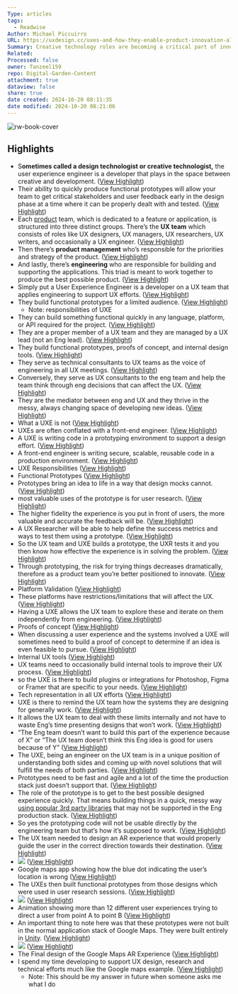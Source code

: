 ```yaml
---
Type: articles
tags:
  - Readwise
Author: Michael Piccuirro
URL: https://uxdesign.cc/uxes-and-how-they-enable-product-innovation-a7e1b0fa4405
Summary: Creative technology roles are becoming a critical part of innovation teams in Big Tech
Related: 
Processed: false
owner: Tanzeel159
repo: Digital-Garden-Content
attachment: true
dataview: false
share: true
date created: 2024-10-20 08:11:35
date modified: 2024-10-20 08:21:06
---
```

![rw-book-cover](https://miro.medium.com/v2/resize:fit:1200/1*K9sq9BPMUCGv6_0-AzSI1Q.jpeg)

## Highlights
- S**ometimes called a design technologist or creative technologist,** the user experience engineer is a developer that plays in the space between creative and development. ([View Highlight](https://read.readwise.io/read/01hb5338cd9k6fzzqsvae8cgcx))
- Their ability to quickly produce functional prototypes will allow your team to get critical stakeholders and user feedback early in the design phase at a time where it can be properly dealt with and tested. ([View Highlight](https://read.readwise.io/read/01hb535yccj13jsn0ne7md1758))
- Each [product](https://medium.com/collider/wtf-is-digital-product-3ae51ae2664f) team, which is dedicated to a feature or application, is structured into three distinct groups. There’s the **UX team** which consists of roles like UX designers, UX managers, UX researchers, UX writers, and occasionally a UX engineer. ([View Highlight](https://read.readwise.io/read/01hb53jhjwszjc4k6hv3rggv99))
- Then there’s **product management** who’s responsible for the priorities and strategy of the product. ([View Highlight](https://read.readwise.io/read/01hb53jzzbf2pe5z23t9trr401))
- And lastly, there’s **engineering** who are responsible for building and supporting the applications. This triad is meant to work together to produce the best possible product. ([View Highlight](https://read.readwise.io/read/01hb53k2m59cpek86zqkkjzf3s))
- Simply put a User Experience Engineer is a developer on a UX team that applies engineering to support UX efforts. ([View Highlight](https://read.readwise.io/read/01hb53knykk2wf01kp55b549cb))
- They build functional prototypes for a limited audience. ([View Highlight](https://read.readwise.io/read/01hb53m57qebchhv73xaqfxh0p))
    - Note: responsibilities of UXE
- They can build something functional quickly in any language, platform, or API required for the project. ([View Highlight](https://read.readwise.io/read/01hb53mscn1hcxkgd4znttn40t))
- They are a proper member of a UX team and they are managed by a UX lead (not an Eng lead). ([View Highlight](https://read.readwise.io/read/01hb53n9wk5n1czap149zbbn1x))
- They build functional prototypes, proofs of concept, and internal design tools. ([View Highlight](https://read.readwise.io/read/01hb53nh4mdtrtxxrrqhky0n6f))
- They serve as technical consultants to UX teams as the voice of engineering in all UX meetings. ([View Highlight](https://read.readwise.io/read/01hb53p2h5kj95d5mdw0jte9nb))
- Conversely, they serve as UX consultants to the eng team and help the team think through eng decisions that can affect the UX. ([View Highlight](https://read.readwise.io/read/01hb53psmj4b51d5sx5znsj836))
- They are the mediator between eng and UX and they thrive in the messy, always changing space of developing new ideas. ([View Highlight](https://read.readwise.io/read/01hb53q0qnf8vtkchbme0pdcm3))
- What a UXE is not ([View Highlight](https://read.readwise.io/read/01hb53sddn456sc1zex4c9qnhh))
- UXEs are often conflated with a front-end engineer. ([View Highlight](https://read.readwise.io/read/01hb53sjpnvnsp35bkq4dhhjnh))
- A UXE is writing code in a prototyping environment to support a design effort. ([View Highlight](https://read.readwise.io/read/01hb53st4dtz0pz831hvc6tm1e))
- A front-end engineer is writing secure, scalable, reusable code in a production environment. ([View Highlight](https://read.readwise.io/read/01hb53sxd3fnrbvvz5f7mm5bjn))
- UXE Responsibilities ([View Highlight](https://read.readwise.io/read/01hb53ys19104n5010fwb14wz0))
- Functional Prototypes ([View Highlight](https://read.readwise.io/read/01hb53yw2e7jqbamf4svyq386e))
- Prototypes bring an idea to life in a way that design mocks cannot. ([View Highlight](https://read.readwise.io/read/01hb53zjb4qcj337e7qr8ghb3q))
- most valuable uses of the prototype is for user research. ([View Highlight](https://read.readwise.io/read/01hb540ak3t99dnpd8rwwems77))
- The higher fidelity the experience is you put in front of users, the more valuable and accurate the feedback will be. ([View Highlight](https://read.readwise.io/read/01hb540e1mmmq58sjag1mqxqmk))
- A UX Researcher will be able to help define the success metrics and ways to test them using a prototype. ([View Highlight](https://read.readwise.io/read/01hb540v1my6k7k8tewb9rfxdn))
- So the UX team and UXE builds a prototype, the UXR tests it and you then know how effective the experience is in solving the problem. ([View Highlight](https://read.readwise.io/read/01hb5413jmps617cfw37z7gdtw))
- Through prototyping, the risk for trying things decreases dramatically, therefore as a product team you’re better positioned to innovate. ([View Highlight](https://read.readwise.io/read/01hb541rfcemgkqv5sw5g68jt1))
- Platform Validation ([View Highlight](https://read.readwise.io/read/01hb544qc9a2k5shgxvrybmt66))
- These platforms have restrictions/limitations that will affect the UX. ([View Highlight](https://read.readwise.io/read/01hb545a5wndjmsysxyt86rf1z))
- Having a UXE allows the UX team to explore these and iterate on them independently from engineering. ([View Highlight](https://read.readwise.io/read/01hb545g341g61s629g32fg3aw))
- Proofs of concept ([View Highlight](https://read.readwise.io/read/01hb54f131dp66tjgszq8myjdx))
- When discussing a user experience and the systems involved a UXE will sometimes need to build a proof of concept to determine if an idea is even feasible to pursue. ([View Highlight](https://read.readwise.io/read/01hb54f43kdrg02zv69wafy2ac))
- Internal UX tools ([View Highlight](https://read.readwise.io/read/01hb54g8eg9xs4hstvb2n99rbv))
- UX teams need to occasionally build internal tools to improve their UX process. ([View Highlight](https://read.readwise.io/read/01hb54gfc4a2xb87smbqhg0sxw))
- so the UXE is there to build plugins or integrations for Photoshop, Figma or Framer that are specific to your needs. ([View Highlight](https://read.readwise.io/read/01hb54gm95bt5zg8vehd8qf4kj))
- Tech representation in all UX efforts ([View Highlight](https://read.readwise.io/read/01hb54hkxxd985pt0adjgp8nt2))
- UXE is there to remind the UX team how the systems they are designing for generally work. ([View Highlight](https://read.readwise.io/read/01hb54hxgxjancx03shp30s9r5))
- It allows the UX team to deal with these limits internally and not have to waste Eng’s time presenting designs that won’t work. ([View Highlight](https://read.readwise.io/read/01hb54hzbf6ye1mwb50ag0akje))
- “The Eng team doesn’t want to build this part of the experience because of X” or “The UX team doesn’t think this Eng idea is good for users because of Y” ([View Highlight](https://read.readwise.io/read/01hb54krkxbw1kcmfncnr4f7rm))
- The UXE, being an engineer on the UX team is in a unique position of understanding both sides and coming up with novel solutions that will fulfill the needs of both parties. ([View Highlight](https://read.readwise.io/read/01hb54kxanfb7k2nj5q3mmvwq0))
- Prototypes need to be fast and agile and a lot of the time the production stack just doesn’t support that. ([View Highlight](https://read.readwise.io/read/01hb575578eqaaqpr3att9dm6m))
- The role of the prototype is to get to the best possible designed experience quickly. That means building things in a quick, messy way [using popular 3rd party libraries](https://www.npmjs.com/) that may not be supported in the Eng production stack. ([View Highlight](https://read.readwise.io/read/01hb575ba8fzd12knkmahtdke2))
- So yes the prototyping code will not be usable directly by the engineering team but that’s how it’s supposed to work. ([View Highlight](https://read.readwise.io/read/01hb575fmgntqbm1srvdd4v0f6))
- The UX team needed to design an AR experience that would properly guide the user in the correct direction towards their destination. ([View Highlight](https://read.readwise.io/read/01hb578ba0hb4fvbm1ygvrvhh3))
- ![](https://miro.medium.com/v2/resize:fit:400/1*qetfbJxq3cWpK5NBwhW9Kw.gif) ([View Highlight](https://read.readwise.io/read/01hb578javvfafqrqmjdqgb6tj))
- Google maps app showing how the blue dot indicating the user’s location is wrong ([View Highlight](https://read.readwise.io/read/01hb578s58jvkncw4g7d1ff214))
- The UXEs then built functional prototypes from those designs which were used in user research sessions. ([View Highlight](https://read.readwise.io/read/01hb579fwfaap31c4n2kdavj0h))
- ![](https://miro.medium.com/v2/resize:fit:600/1*dUEyBD3gd45APg6bOvwa8g.gif) ([View Highlight](https://read.readwise.io/read/01hb57b6xbegedse9qay88caqq))
- Animation showing more than 12 different user experiences trying to direct a user from point A to point B ([View Highlight](https://read.readwise.io/read/01hb57bbfg9b1zckebt7kyk6y3))
- An important thing to note here was that these prototypes were not built in the normal application stack of Google Maps. They were built entirely in [Unity](https://unity.com/). ([View Highlight](https://read.readwise.io/read/01hb57bq9157zd7stzb5mcrngm))
- ![](https://miro.medium.com/v2/resize:fit:320/1*JYKt7q0dYN7x_c7ct0Znyg.gif) ([View Highlight](https://read.readwise.io/read/01hb57cm59ezwp2evzbdrnr3wh))
- The Final design of the Google Maps AR Experience ([View Highlight](https://read.readwise.io/read/01hb57cqk12j40qjx2mjef5kyx))
- I spend my time developing to support UX design, research and technical efforts much like the Google maps example. ([View Highlight](https://read.readwise.io/read/01hb57e55gq0fgzrynnv23t40a))
    - Note: This should be my answer in future when someone asks me what I do

